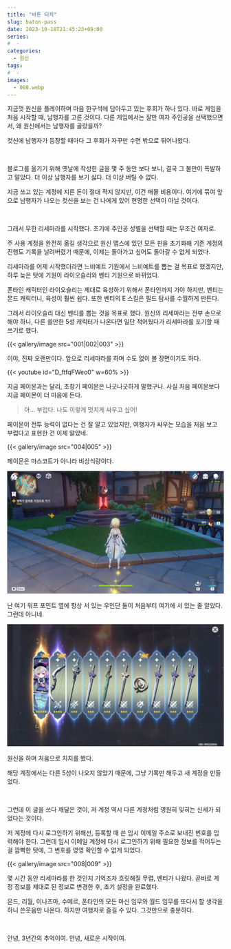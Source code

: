```yaml
---
title: "바톤 터치"
slug: baton-pass
date: 2023-10-18T21:45:23+09:00
series:
#  - 
categories:
  - 원신
tags:
#  - 
images:
  - 008.webp
---
```


지금껏 원신을 플레이하며 마음 한구석에 담아두고 있는 후회가 하나 있다. 바로 게임을 처음 시작할 때, 남행자를 고른 것이다. 다른 게임에서는 잘만 여자 주인공을 선택했으면서, 왜 원신에서는 남행자를 골랐을까?

컷신에 남행자가 등장할 때마다 그 후회가 자꾸만 수면 밖으로 튀어나왔다.

&nbsp;

블로그를 옮기기 위해 옛날에 작성한 글을 몇 주 동안 보다 보니, 결국 그 불만이 폭발하고 말았다. 더 이상 남행자를 보기 싫다. 더 이상 버틸 수 없다.

지금 쓰고 있는 계정에 지른 돈이 절대 적지 않지만, 이건 매몰 비용이다. 여기에 묶여 앞으로 남행자가 나오는 컷신을 보는 건 나에게 있어 현명한 선택이 아닐 것이다.

&nbsp;

그래서 무한 리세마라를 시작했다. 초기에 주인공 성별을 선택할 때는 무조건 여자로.

주 사용 계정을 완전히 옮길 생각으로 원신 맵스에 있던 모든 핀을 초기화해 기존 계정의 진행도 기록을 날려버렸기 때문에, 이제는 돌아가고 싶어도 돌아갈 수 없게 되었다.

리세마라를 어제 시작했더라면 느비예트 기원에서 느비예트를 뽑는 걸 목표로 했겠지만, 하루 늦은 탓에 기원이 라이오슬리와 벤티 기원으로 바뀌었다.

폰타인 캐릭터인 라이오슬리는 제대로 육성하기 위해서 폰타인까지 가야 하지만, 벤티는 몬드 캐릭터니, 육성이 훨씬 쉽다. 또한 벤티의 E 스킬은 필드 탐사를 수월하게 만든다.

그래서 라이오슬리 대신 벤티를 뽑는 것을 목표로 했다. 원신의 리세마라는 전부 손으로 해야 하니, 다른 쓸만한 5성 캐릭터가 나온다면 일단 적어뒀다가 리세마라를 포기할 때 쓰기로 했다.

{{< gallery/image src="001|002|003" >}}

이야, 진짜 오랜만이다. 앞으로 리세마라를 하며 수도 없이 볼 장면이기도 하다.

{{< youtube id="D_ftfqFWeo0" w=60% >}}

지금 페이몬과는 달리, 초창기 페이몬은 나긋나긋하게 말했구나. 사실 처음 페이몬보다 지금 페이몬이 더 마음에 든다.

> 아... 부럽다. 나도 이렇게 멋지게 싸우고 싶어!

페이몬이 전투 능력이 없다는 건 잘 알고 있었지만, 여행자가 싸우는 모습을 처음 보고 부럽다고 표현한 건 이제 알았네.

{{< gallery/image src="004|005" >}}

페이몬은 마스코트가 아니라 비상식량이다.

![](006.webp)

난 여기 워프 포인트 옆에 항상 서 있는 우인단 둘이 처음부터 여기에 서 있는 줄 알았다. 그런데 아니네.

![](007.webp)

원신을 하며 처음으로 치치를 봤다.

해당 계정에서는 다른 5성이 나오지 않았기 때문에, 그냥 기록만 해두고 새 계정을 만들었다.

&nbsp;

그런데 이 글을 쓰다 깨달은 것이, 저 계정 역시 다른 계정처럼 영원히 잊히는 신세가 되었다는 것이다.

저 계정에 다시 로그인하기 위해선, 등록할 때 쓴 임시 이메일 주소로 보내진 번호를 입력해야 한다. 그런데 임시 이메일 계정에 다시 로그인하기 위해 필요한 정보를 적어두는 걸 깜빡한 탓에, 그 번호를 영영 확인할 수 없게 되었다.

{{< gallery/image src="008|009" >}}

몇 시간 동안 리세마라를 한 것인지 기억조차 흐릿해질 무렵, 벤티가 나왔다. 곧바로 계정 정보를 제대로 된 정보로 변경한 후, 초기 설정을 완료했다.

몬드, 리월, 이나즈마, 수메르, 폰타인의 모든 마신 임무와 월드 임무를 또다시 할 생각을 하니 쓴웃음만 나온다. 하지만 여행자로 즐길 수 있다. 그것만으로 충분하다.

&nbsp;

안녕, 3년간의 추억이여. 안녕, 새로운 시작이여.

